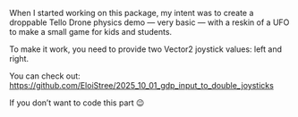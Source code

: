 When I started working on this package, my intent was to create a droppable Tello Drone physics demo — very basic — with a reskin of a UFO to make a small game for kids and students.

To make it work, you need to provide two Vector2 joystick values: left and right.

You can check out: https://github.com/EloiStree/2025_10_01_gdp_input_to_double_joysticks

If you don’t want to code this part 😉
